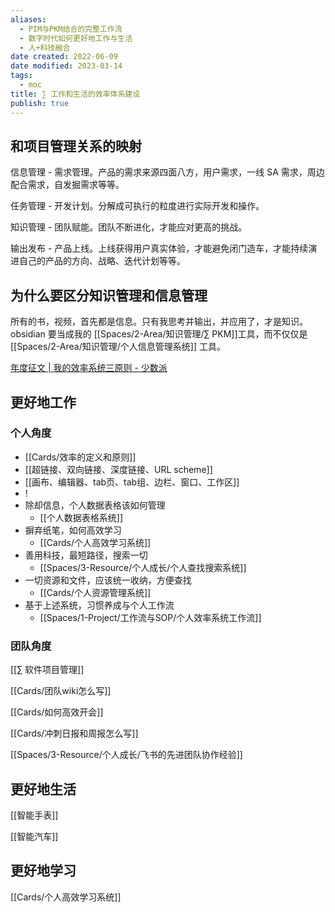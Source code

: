 ```yaml
---
aliases:
  - PIM与PKM结合的完整工作流
  - 数字时代如何更好地工作与生活
  - 人+科技融合
date created: 2022-06-09
date modified: 2023-03-14
tags:
  - moc
title: ∑ 工作和生活的效率体系建设
publish: true
---
```


## 和项目管理关系的映射

信息管理 - 需求管理。产品的需求来源四面八方，用户需求，一线 SA 需求，周边配合需求，自发掘需求等等。

任务管理 - 开发计划。分解成可执行的粒度进行实际开发和操作。

知识管理 - 团队赋能。团队不断进化，才能应对更高的挑战。

输出发布 - 产品上线。上线获得用户真实体验，才能避免闭门造车，才能持续演进自己的产品的方向、战略、迭代计划等等。

## 为什么要区分知识管理和信息管理

所有的书，视频，首先都是信息。只有我思考并输出，并应用了，才是知识。obsidian 要当成我的 [[Spaces/2-Area/知识管理/∑ PKM]]工具，而不仅仅是[[Spaces/2-Area/知识管理/个人信息管理系统]] 工具。

[年度征文 | 我的效率系统三原则 - 少数派](cubox://card?id=ff808081810aedce01810b8b1ec7389a)

## 更好地工作

### 个人角度

- [[Cards/效率的定义和原则]]
- [[超链接、双向链接、深度链接、URL scheme]]
- [[画布、编辑器、tab页、tab组、边栏、窗口、工作区]]
- !
- 除却信息，个人数据表格该如何管理
	- [[个人数据表格系统]]
- 摒弃纸笔，如何高效学习
	- [[Cards/个人高效学习系统]]
- 善用科技，最短路径，搜索一切
	- [[Spaces/3-Resource/个人成长/个人查找搜索系统]]
- 一切资源和文件，应该统一收纳，方便查找
	- [[Cards/个人资源管理系统]]
- 基于上述系统，习惯养成与个人工作流
	- [[Spaces/1-Project/工作流与SOP/个人效率系统工作流]]

### 团队角度

[[∑ 软件项目管理]]

[[Cards/团队wiki怎么写]]

[[Cards/如何高效开会]]

[[Cards/冲刺日报和周报怎么写]]

[[Spaces/3-Resource/个人成长/飞书的先进团队协作经验]]

## 更好地生活

[[智能手表]]

[[智能汽车]]

## 更好地学习

[[Cards/个人高效学习系统]]